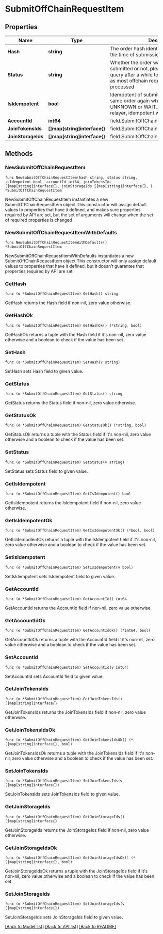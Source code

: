 # SubmitOffChainRequestItem

## Properties

Name | Type | Description | Notes
------------ | ------------- | ------------- | -------------
**Hash** | **string** | The order hash identifier set by the user at the time of submission | 
**Status** | **string** | Whether the order was successfully submitted or not, please note, user may query after a while to get real process status, as most offchain requests are async processed | 
**IsIdempotent** | **bool** | Idempotent of submit order response, submit same order again when order was UNKNOWN or WAIT_FREEZE_BALANCE in relayer, idempotent will be true | 
**AccountId** | **int64** | field.SubmitOffChainResponseItem.accountId | 
**JoinTokensIds** | **[]map[string]interface{}** | field.SubmitOffChainResponseItem.tokenId | 
**JoinStorageIds** | **[]map[string]interface{}** | field.SubmitOffChainResponseItem.storageId | 

## Methods

### NewSubmitOffChainRequestItem

`func NewSubmitOffChainRequestItem(hash string, status string, isIdempotent bool, accountId int64, joinTokensIds []map[string]interface{}, joinStorageIds []map[string]interface{}, ) *SubmitOffChainRequestItem`

NewSubmitOffChainRequestItem instantiates a new SubmitOffChainRequestItem object
This constructor will assign default values to properties that have it defined,
and makes sure properties required by API are set, but the set of arguments
will change when the set of required properties is changed

### NewSubmitOffChainRequestItemWithDefaults

`func NewSubmitOffChainRequestItemWithDefaults() *SubmitOffChainRequestItem`

NewSubmitOffChainRequestItemWithDefaults instantiates a new SubmitOffChainRequestItem object
This constructor will only assign default values to properties that have it defined,
but it doesn't guarantee that properties required by API are set

### GetHash

`func (o *SubmitOffChainRequestItem) GetHash() string`

GetHash returns the Hash field if non-nil, zero value otherwise.

### GetHashOk

`func (o *SubmitOffChainRequestItem) GetHashOk() (*string, bool)`

GetHashOk returns a tuple with the Hash field if it's non-nil, zero value otherwise
and a boolean to check if the value has been set.

### SetHash

`func (o *SubmitOffChainRequestItem) SetHash(v string)`

SetHash sets Hash field to given value.


### GetStatus

`func (o *SubmitOffChainRequestItem) GetStatus() string`

GetStatus returns the Status field if non-nil, zero value otherwise.

### GetStatusOk

`func (o *SubmitOffChainRequestItem) GetStatusOk() (*string, bool)`

GetStatusOk returns a tuple with the Status field if it's non-nil, zero value otherwise
and a boolean to check if the value has been set.

### SetStatus

`func (o *SubmitOffChainRequestItem) SetStatus(v string)`

SetStatus sets Status field to given value.


### GetIsIdempotent

`func (o *SubmitOffChainRequestItem) GetIsIdempotent() bool`

GetIsIdempotent returns the IsIdempotent field if non-nil, zero value otherwise.

### GetIsIdempotentOk

`func (o *SubmitOffChainRequestItem) GetIsIdempotentOk() (*bool, bool)`

GetIsIdempotentOk returns a tuple with the IsIdempotent field if it's non-nil, zero value otherwise
and a boolean to check if the value has been set.

### SetIsIdempotent

`func (o *SubmitOffChainRequestItem) SetIsIdempotent(v bool)`

SetIsIdempotent sets IsIdempotent field to given value.


### GetAccountId

`func (o *SubmitOffChainRequestItem) GetAccountId() int64`

GetAccountId returns the AccountId field if non-nil, zero value otherwise.

### GetAccountIdOk

`func (o *SubmitOffChainRequestItem) GetAccountIdOk() (*int64, bool)`

GetAccountIdOk returns a tuple with the AccountId field if it's non-nil, zero value otherwise
and a boolean to check if the value has been set.

### SetAccountId

`func (o *SubmitOffChainRequestItem) SetAccountId(v int64)`

SetAccountId sets AccountId field to given value.


### GetJoinTokensIds

`func (o *SubmitOffChainRequestItem) GetJoinTokensIds() []map[string]interface{}`

GetJoinTokensIds returns the JoinTokensIds field if non-nil, zero value otherwise.

### GetJoinTokensIdsOk

`func (o *SubmitOffChainRequestItem) GetJoinTokensIdsOk() (*[]map[string]interface{}, bool)`

GetJoinTokensIdsOk returns a tuple with the JoinTokensIds field if it's non-nil, zero value otherwise
and a boolean to check if the value has been set.

### SetJoinTokensIds

`func (o *SubmitOffChainRequestItem) SetJoinTokensIds(v []map[string]interface{})`

SetJoinTokensIds sets JoinTokensIds field to given value.


### GetJoinStorageIds

`func (o *SubmitOffChainRequestItem) GetJoinStorageIds() []map[string]interface{}`

GetJoinStorageIds returns the JoinStorageIds field if non-nil, zero value otherwise.

### GetJoinStorageIdsOk

`func (o *SubmitOffChainRequestItem) GetJoinStorageIdsOk() (*[]map[string]interface{}, bool)`

GetJoinStorageIdsOk returns a tuple with the JoinStorageIds field if it's non-nil, zero value otherwise
and a boolean to check if the value has been set.

### SetJoinStorageIds

`func (o *SubmitOffChainRequestItem) SetJoinStorageIds(v []map[string]interface{})`

SetJoinStorageIds sets JoinStorageIds field to given value.



[[Back to Model list]](../README.md#documentation-for-models) [[Back to API list]](../README.md#documentation-for-api-endpoints) [[Back to README]](../README.md)



